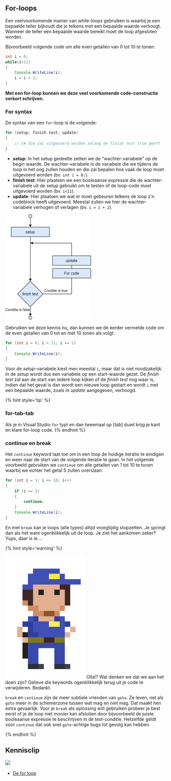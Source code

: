 ## For-loops

Een veelvoorkomende manier van while-loops gebruiken is waarbij je een bepaalde teller bijhoudt die je telkens met een bepaalde waarde verhoogt. Wanneer de teller een bepaalde waarde bereikt moet de loop afgesloten worden.

Bijvoorbeeld volgende code om alle even getallen van 0 tot 10 te tonen:

```java
int i = 0;
while(i<11)
{
    Console.WriteLine(i);
    i = i + 2;
}
```

**Met een for-loop kunnen we deze veel voorkomende code-constructie verkort schrijven.**

### For syntax

De syntax van een ``for``-loop is de volgende:
```java
for (setup; finish test; update)
{
    // C# die zal uitgevoerd worden zolang de finish test true geeft
}
```
* **setup**: In het setup gedeelte zetten we de "wachter-variabele" op de begin waarde. De wachter-variabele is de variabele die we tijdens de loop in het oog zullen houden en die zal bepalen hoe vaak de loop moet uitgevoerd worden (bv. ``int i = 0;``).
* **finish test**: Hier plaatsen we een booleaanse expressie die de wachter-variabele uit de setup gebruikt om te testen of de loop-code moet uitgevoerd worden (bv. ``i<11``).
* **update**: Hier plaatsen we wat er moet gebeuren telkens de loop z'n codeblock heeft uitgevoerd. Meestal zullen we hier de wachter-variabele verhogen of verlagen (bv. ``i = i + 2``).

![For flowchart](../assets/3_loops/for.png)
 
Gebruiken we deze kennis nu, dan kunnen we de eerder vermelde code om de even getallen van 0 tot en met 10 tonen als volgt:

```java
for (int i = 0; i < 11; i += 2)
{
    Console.WriteLine(i);
}
```
Voor de *setup*-variabele kiest men meestal ``i``, maar dat is niet noodzakelijk. In de *setup* wordt dus een variabele op een start-waarde gezet. De *finish test* zal aan de start van iedere loop kijken of de *finish test* nog waar is, indien dat het geval is dan wordt een nieuwe loop gestart en wordt ``i`` met een bepaalde waarde, zoals in *update* aangegeven, verhoogd.


{% hint style='tip' %}
### for-tab-tab
Als je in Visual Studio ``for`` typt en dan tweemaal op [tab] duwt krijg je  kant en klare for-loop code.
{% endhint %}

### continue en break

Het ``continue`` keyword laat toe om in een loop de huidige iteratie te eindigen en weer naar de start van de volgende iteratie te gaan. In het volgende voorbeeld gebruiken we ``continue`` om alle getallen van 1 tot 10 te tonen waarbij we echter het getal 5 zullen overslaan:

```java
for (int i = 1; i <= 10; i++)
{
    if (i == 5)
    {
        continue;
    }
    Console.WriteLine(i);
}
```

En met ``break``  kan je loops (alle types) altijd vroegtijdig stopzetten. Je springt dan als het ware ogenblikkelijk uit de loop. Je ziet het aankomen zeker? Yups, daar is ie.... 

<!---NOBOOKSTART--->
{% hint style='warning' %}
<!---NOBOOKEND--->
<!---{aside}--->
<!--- {float:right, width:50%} --->
![](../assets/gotopolice.png)
Olla!? Wat denken we dat we aan het doen zijn? Gelieve die keywords ogenblikkelijk terug uit je code te verwijderen. Bedankt. 

``break`` en ``continue`` zijn de meer subtiele vrienden van ``goto``. Ze leven, net als  ``goto`` meer in de schemerzone tussen wat mag en niet mag. Dat maakt hen extra gevaarlijk. Voor je ``break`` als oplossing wilt gebruiken probeer je best eerst of je de loop niet mooier kan afsluiten door bijvoorbeeld de juiste booleaanse expressie te beschrijven in de test-conditie. Hetzelfde geldt voor ``continue`` dat ook snel ``goto``-achtige bugs tot gevolg kan hebben. 

<!---{/aside}--->
<!---NOBOOKSTART--->
{% endhint %}
<!---NOBOOKEND--->


<!---NOBOOKSTART--->
## Kennisclip

![](../assets/infoclip.png)

* [De for loop](https://ap.cloud.panopto.eu/Panopto/Pages/Viewer.aspx?id=2df9d5bb-ecc8-489b-a1d4-a99800b79a5c)
<!---NOBOOKEND--->
